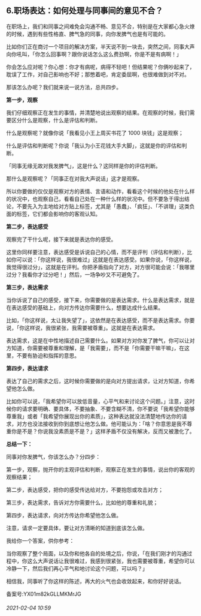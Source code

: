 ## 6.职场表达：如何处理与同事间的意见不合？
在职场上，我们和同事之间难免会沟通不畅、意见不合，特别是在大家都心急火燎的时候，遇到有些性格直、脾气急的同事，向你发脾气也是有可能的。


比如你们正在商讨一个项目的解决方案，半天说不到一块去，突然之间，同事大声向你吼叫，「你怎么回事啊？跟你说话怎么这么费劲啊，你是不是有病啊！」


你会怎么应对呢？你心想：你才有病呢，病得不轻吧！但结果呢？你俩吵起来了，耽误了工作，对自己影响也不好；那憋着吧，肯定委屈啊，也很难做到对不对。


那该怎么办呢？我们就来说一说方法，总共四步。


**第一步，观察**


我们仔细观察正在发生的事情，并清楚地说出观察的结果。在观察的时候，我们需要区分什么是观察，什么是评估和判断。


什么是观察呢？就像你说「我看见小王上周买书花了 1000 块钱」这是观察；


什么是评估和判断呢？你说「我认为小王花钱大手大脚」，这就是你的评估和判断。


「同事无缘无故对我发脾气」，这是什么？这同样是你的评估判断。


那什么是观察呢？「同事正在对我大声说话」这才是观察。


所以你要做的仅仅是观察对方的表情、言语和动作，看看这个时候的他处在什么样的状况中，也观察自己，看看自己处在一种什么样的状况中。但不要急于得出结论，不要先入为主地给对方贴上标签，尤其是「愚蠢」、「疯狂」、「不讲理」这类负面的标签，它们都会影响你的客观认知。


**第二步，表达感受**


观察完了干什么呢，接下来就是表达你的感受。


这里你同样要注意，表达感受是诉说自己的心情，而不是评判（评估和判断），比如你可以说：「你这样说，我很难过」这就是在表达感受。如果你说，「你这样说，我觉得很过分」，这就是在评判。你把矛盾指向了对方，对方很可能会说：「我哪里过分？我看你才过分吧！」然后，一场争吵又不可避免了。


**第三步，表达需求**


当你诉说了自己的感受，接下来，你需要做的是表达需求。什么是表达需求，就是在表达感受的基础上，向对方传达你需要什么，想要达成什么结果。


比如，「你这样说，太让我失望了」，这依然是在表达感受，而不是表达需求。你要说，「你这样说，我很紧张，我需要被尊重」。这就是在表达需求。


表达需求，这是在中性地描述自己需要什么。如果对方对你发了脾气，你可以让对方知道，你需要被尊重和理解，是「我需要」，而不是「你需要干嘛干嘛」，在这里，不要有胁迫和指挥的意思。


**第四步，表达请求**


表达了自己的需求之后，这时候你需要做的是向对方提出请求，让对方知道，你希望他怎么做。


比如你可以说，「我希望你可以放低音量，心平气和来讨论这个问题。」注意，这时候你的请求要明确、要具体，不要抽象、不要含糊不清，你不要说「我希望你能够尊重我」或者「我希望你展现出你的素质」，这种表达就没法清楚地传达你的请求，对方也没法接收到你到底想让他怎么做。他可能认为：「啥？你意思是我不尊重你是不是？你说我没素质是不是？」这样矛盾不仅没有解决，反而又被激化了。


**总结一下：**


同事对你发脾气，你该怎么办？分四步：


第一步，观察，抛开你的主观评估和判断，观察正在发生的事情，说出你的客观的观察结果；


第二步，表达感受，把你的感受传达给对方，不要抱怨或攻击对方；


第三步，表达需求，告诉对方你需要什么，比如他的尊重和礼貌；


第四步，表达请求，向对方传达你希望他怎么做。


注意，请求一定要具体，要让对方清晰的知道到底该怎么做。


我给你一个答案，供你参考：


当你观察了整个局面，以及你和他各自的处境之后，你说，「在我们刚才的沟通过程中，你这么大声说话让我很难过，我感到很紧张，我也需要被尊重，希望你可以冷静一下，然后我们再心平气和地讨论这个问题，可以吗？」


相信我，同事听了你这样的陈述，再大的火气也会收敛起来，和你好好说话。


备案号:YX01m82kGLLMKMrJG


###### 2021-02-04 10:59

